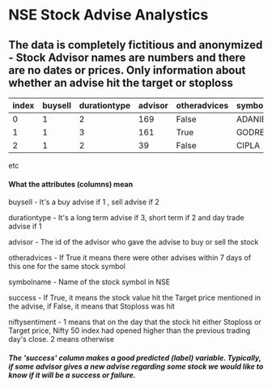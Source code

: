 # NSE Stock Advise Analystics

## The data is completely fictitious and anonymized - Stock Advisor names are numbers and there are no dates or prices. Only information about whether an advise hit the target or stoploss


|index| buysell |durationtype| 	advisor| 	otheradvices| 	symbolname| 	success| 	niftysentiment|
|-----|---------|------------|----------|----------------|------------|-----------|------------------|
|0 	   |     1 |	    2 |            169 |	     False |	     ADANIENT| 	 False |	        1     |
|1 	   |     1 |     3 |	           161 |	     True 	|      GODREJCP| 	 True 	|         2     |
|2 	   |     1 |	    2 |	           39 	|      False |	     CIPLA 	 |   False |	        2     |
   etc
   
#### What the attributes (columns) mean

  buysell - It's a buy advise if 1 , sell advise if 2
  
  durationtype - It's a long term advise if 3, short term if 2 and day trade advise if 1
  
  advisor - The id of the advisor who gave the advise to buy or sell the stock
  
  otheradvices - If True it means there were other advises within 7 days of this one for the same stock symbol
  
  symbolname - Name of the stock symbol in NSE
  
  success - If True, it means the stock value hit the Target price mentioned in the advise, if False, it means that Stoploss was hit
  
  niftysentiment - 1 means that on the day that the stock hit either Stoploss or Target price, Nifty 50 index had opened higher than the previous trading day's close. 2 means otherwise
  
  
##### The 'success' column makes a good predicted (label) variable. Typically, if some advisor gives a new advise regarding some stock we would like to know if it will be a success or failure.





